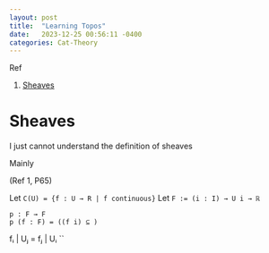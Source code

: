```yaml
---
layout: post
title:  "Learning Topos"
date:   2023-12-25 00:56:11 -0400
categories: Cat-Theory
---
```

Ref
1. [Sheaves](http://atondwal.org/Sheaves_in_Geometry_and_Logic__MacLane_Moerdijk.pdf)


# Sheaves

I just cannot understand the definition of sheaves

Mainly 

(Ref 1, P65)

Let `C(U) = {f : U → R | f continuous}`
Let `F := (i : I) → U i → ℝ`
```
p : F → F
p (f : F) = ((f i) ⊆ )
```
fᵢ | Uⱼ = fⱼ | Uᵢ
``